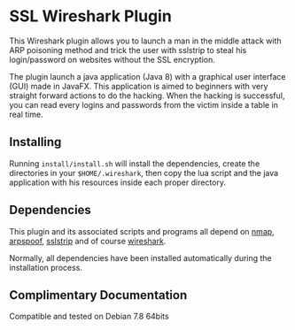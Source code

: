 # SSL Wireshark Plugin

This Wireshark plugin allows you to launch a man in the middle attack with ARP poisoning method and trick the user with sslstrip to steal his login/password on websites without the SSL encryption.

The plugin launch a java application (Java 8) with a graphical user interface (GUI) made in JavaFX.
This application is aimed to beginners with very straight forward actions to do the hacking. When the hacking is successful, you can read every logins and passwords from the victim inside a table in real time.

## Installing

Running `install/install.sh` will install the dependencies, create the directories in your `$HOME/.wireshark`, then copy the lua script and the java application with his resources inside each proper directory.

## Dependencies

This plugin and its associated scripts and programs all depend on [nmap](http://nmap.org/), [arpspoof](http://www.monkey.org/~dugsong/dsniff/), [sslstrip](http://www.thoughtcrime.org/software/sslstrip/) and of course [wireshark](https://www.wireshark.org/).

Normally, all dependencies have been installed automatically during the installation process.

## Complimentary Documentation

Compatible and tested on Debian 7.8 64bits

